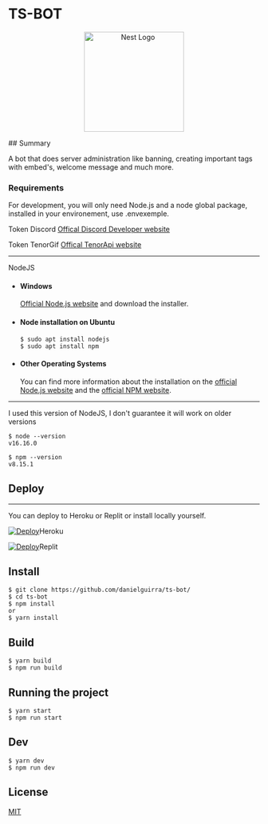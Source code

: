# TS-BOT

<p align="center">
  <a href="https://discord.gg/QujfHqdUDg" target="blank"><img src="https/cdn.discordapp.com/avatars/811255307673010246/8f145d7279847a9a6e46efd5ee3df6bf.webp?format=webp" width="200" alt="Nest Logo" /></a>
</p>
## Summary

A bot that does server administration like banning, creating important tags with embed's, welcome message and much more.

### Requirements

For development, you will only need Node.js and a node global package, installed in your environement, use .envexemple.

Token Discord [Offical Discord Developer website](https://discord.com/developers)

Token TenorGif [Offical TenorApi website](https://tenor.com/gifapi)

---

NodeJS

- #### Windows

  [Official Node.js website](https://nodejs.org/) and download the installer.

- #### Node installation on Ubuntu

      $ sudo apt install nodejs
      $ sudo apt install npm

- #### Other Operating Systems
  You can find more information about the installation on the [official Node.js website](https://nodejs.org/) and the [official NPM website](https://npmjs.org/).

---

I used this version of NodeJS, I don't guarantee it will work on older versions

    $ node --version
    v16.16.0

    $ npm --version
    v8.15.1

## Deploy

---

You can deploy to Heroku or Replit or install locally yourself.

[![Deploy](https://www.herokucdn.com/deploy/button.svg)](https://heroku.com/deploy?template=https://github.com/danielguirra/ts-bot/)Heroku

[![Deploy](https://avatars.githubusercontent.com/u/983194?s=50&v=4)](https://replit.com/github.com/danielguirra/ts-bot/)Replit

## Install

    $ git clone https://github.com/danielguirra/ts-bot/
    $ cd ts-bot
    $ npm install
    or
    $ yarn install

## Build

    $ yarn build
    $ npm run build

## Running the project

    $ yarn start
    $ npm run start

## Dev

    $ yarn dev
    $ npm run dev

## License

[MIT](https://choosealicense.com/licenses/mit/)
